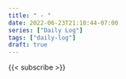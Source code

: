 ```yaml
---
title: " - "
date: 2022-06-23T21:10:44-07:00
series: ["Daily Log"]
tags: ["daily-log"]
draft: true
---
```




{{< subscribe >}}
